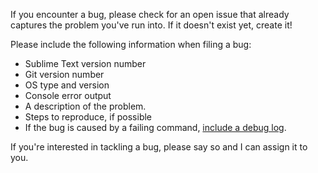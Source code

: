If you encounter a bug, please check for an open issue that already captures the problem you've run into.  If it doesn't exist yet, create it!

Please include the following information when filing a bug:

- Sublime Text version number
- Git version number
- OS type and version
- Console error output
- A description of the problem.
- Steps to reproduce, if possible
- If the bug is caused by a failing command, [include a debug log](docs/debug.md#providing-a-debug-log).

If you're interested in tackling a bug, please say so and I can assign it to you.